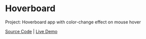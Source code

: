 # Hoverboard

Project: Hoverboard app with color-change effect on mouse hover

[Source Code](./README.md) | [Live Demo](https://josephgattuso.github.io/50-projects/hoverboard/index)
